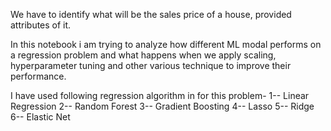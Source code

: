 We have to identify what will be the sales price of a house, provided attributes of it.

In this notebook i am trying to analyze how different ML modal performs on a regression problem and what happens when we apply scaling, hyperparameter tuning and other various technique to improve their performance.



I have used following regression algorithm in for this problem-
1-- Linear Regression
2-- Random Forest
3-- Gradient Boosting
4-- Lasso
5-- Ridge
6-- Elastic Net
